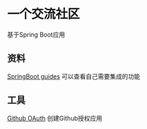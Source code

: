 # 一个交流社区
基于Spring Boot应用

## 资料
[SpringBoot guides](https://spring.io/guides)  可以查看自己需要集成的功能

## 工具
[Github OAuth](https://docs.github.com/cn/developers/apps/building-oauth-apps/creating-an-oauth-app)
创建Github授权应用